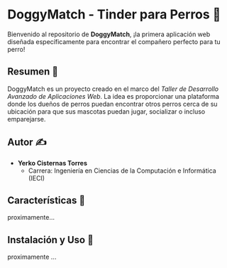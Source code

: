 # DoggyMatch - Tinder para Perros 🐾

Bienvenido al repositorio de **DoggyMatch**, ¡la primera aplicación web diseñada específicamente para encontrar el compañero perfecto para tu perro!

## Resumen 📝

DoggyMatch es un proyecto creado en el marco del *Taller de Desarrollo Avanzado de Aplicaciones Web*. La idea es proporcionar una plataforma donde los dueños de perros puedan encontrar otros perros cerca de su ubicación para que sus mascotas puedan jugar, socializar o incluso emparejarse.

## Autor ✍️

- **Yerko Cisternas Torres** 
  - Carrera: Ingeniería en Ciencias de la Computación e Informática (IECI)

## Características 🌟
proximamente...

## Instalación y Uso 🚀

proximamente ...
